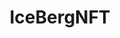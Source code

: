 ---
title: IceBergNFT
category: Web design
description: The client need a website for showcasing several NFT collections which were soon to be launched. Although not entirely satisfied with some elements on this page, it was a blast working on the project.   
gif: "../../assets/portfolio-icebergnft.gif"
coverPhoto: "../../assets/portfolio-icebergnft.webp"
---